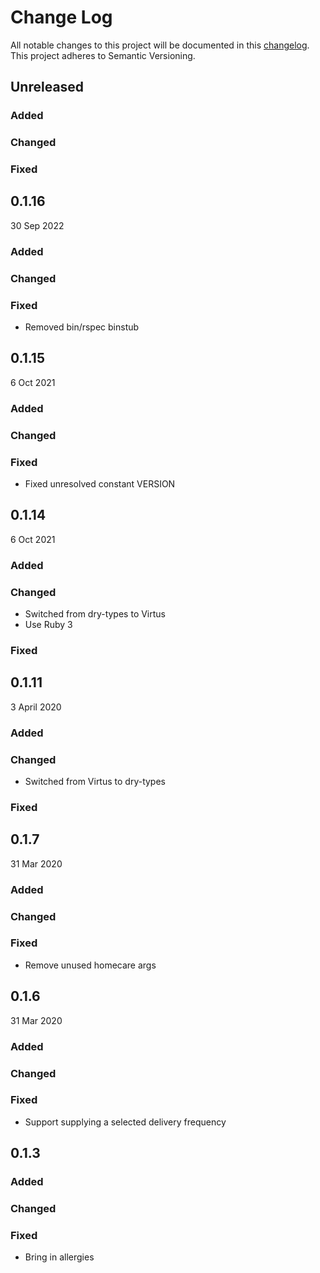 # Change Log

All notable changes to this project will be documented in
this [changelog](http://keepachangelog.com/en/0.3.0/).
This project adheres to Semantic Versioning.

## Unreleased

### Added

### Changed

### Fixed

## 0.1.16

30 Sep 2022

### Added

### Changed

### Fixed

- Removed bin/rspec binstub

## 0.1.15

6 Oct 2021

### Added

### Changed

### Fixed

- Fixed unresolved constant VERSION

## 0.1.14

6 Oct 2021

### Added

### Changed

- Switched from dry-types to Virtus
- Use Ruby 3

### Fixed

## 0.1.11

3 April 2020

### Added

### Changed

- Switched from Virtus to dry-types

### Fixed

## 0.1.7

31 Mar 2020

### Added

### Changed

### Fixed

- Remove unused homecare args

## 0.1.6

31 Mar 2020

### Added

### Changed

### Fixed

- Support supplying a selected delivery frequency

## 0.1.3

### Added

### Changed

### Fixed

- Bring in allergies
